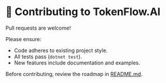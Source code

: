 # 🤝 Contributing to TokenFlow.AI

Pull requests are welcome!

Please ensure:
- Code adheres to existing project style.
- All tests pass (`dotnet test`).
- New features include documentation and examples.

Before contributing, review the roadmap in [README.md](../README.md).
